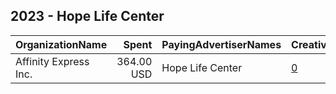 ## 2023 - Hope Life Center 
|OrganizationName|Spent|PayingAdvertiserNames|CreativeUrls|Impressions|Genders|AgeBrackets|CountryCodes|BillingAddresses|CandidateBallotInformation|
|:---|---:|:---|:---|---:|:---|:---|:---|:---|:---|
|Affinity Express  Inc.|364.00 USD|Hope Life Center|[0](https://www.snap.com/political-ads/asset/089f9f3f8355f4f6c7a65fb62bd202a279818fd9a120db336f378f896f2c56b9?mediaType=jpeg)|44,289||18-45|united states|"2175 Point Blvd.,ELGIN,60123,US"||
